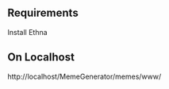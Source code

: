 Requirements
------------

Install Ethna


On Localhost
------------


http://localhost/MemeGenerator/memes/www/